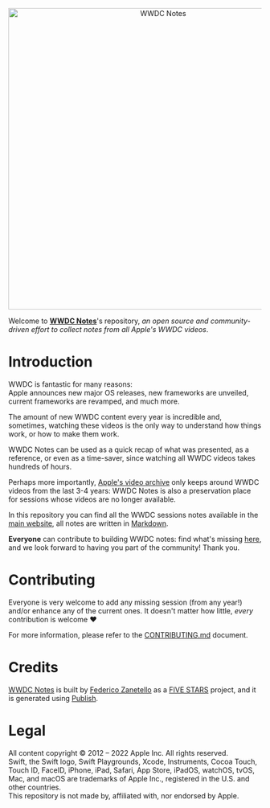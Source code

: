 <p align="center">
    <img src="logo.jpg" width="600" max-width="90%" alt="WWDC Notes" />
</p>

Welcome to **[WWDC Notes][website]**'s repository, _an open source and community-driven effort to collect notes from all Apple's WWDC videos_.

# Introduction

WWDC is fantastic for many reasons:  
Apple announces new major OS releases, new frameworks are unveiled, current frameworks are revamped, and much more.

The amount of new WWDC content every year is incredible and, sometimes, watching these videos is the only way to understand how things work, or how to make them work.

WWDC Notes can be used as a quick recap of what was presented, as a reference, or even as a time-saver, since watching all WWDC videos takes hundreds of hours.

Perhaps more importantly, [Apple's video archive][ava] only keeps around WWDC videos from the last 3-4 years: WWDC Notes is also a preservation place for sessions whose videos are no longer available.

In this repository you can find all the WWDC sessions notes available in the [main website][website], all notes are written in [Markdown][markdownSpec].

**Everyone** can contribute to building WWDC notes: find what's missing [here][wm], and we look forward to having you part of the community! Thank you.

[wm]: https://www.wwdcnotes.com/what-s-missing/
[ava]: https://developer.apple.com/videos/
[wnc]: https://www.wwdcnotes.com/community/

# Contributing

Everyone is very welcome to add any missing session (from any year!) and/or enhance any of the current ones. It doesn't matter how little, _every_ contribution is welcome ❤️

For more information, please refer to the [CONTRIBUTING.md][contributing] document.

# Credits

[WWDC Notes][website] is built by [Federico Zanetello][twitter] as a [FIVE STARS][5SWebsite] project, and it is generated using [Publish][publish].

# Legal

All content copyright © 2012 – 2022 Apple Inc. All rights reserved.  
Swift, the Swift logo, Swift Playgrounds, Xcode, Instruments, Cocoa Touch, Touch ID, FaceID, iPhone, iPad, Safari, App Store, iPadOS, watchOS, tvOS, Mac, and macOS are trademarks of Apple Inc., registered in the U.S. and other countries.  
This repository is not made by, affiliated with, nor endorsed by Apple.

[5SWebsite]: https://fivestars.blog
[contributing]: CONTRIBUTING.md
[markdownSpec]: https://daringfireball.net/projects/markdown/
[publish]: https://github.com/JohnSundell/Publish
[twitter]: https://twitter.com/zntfdr
[website]: https://www.wwdcnotes.com
